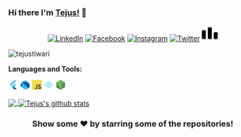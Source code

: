 ### Hi there I'm [Tejus!](https://tejustiwari.github.io/portfolio/) 👋

<p align="center">
	<a href="https://www.linkedin.com/in/tejustiwari/"><img src="https://img.icons8.com/metro/26/000000/linkedin.png" alt="LinkedIn"/></a>
	<a href="https://www.facebook.com/tejustiwari18/"><img src="https://img.icons8.com/android/26/000000/facebook-new.png" alt="Facebook"/></a>
	<a href="https://www.instagram.com/tejustiwari/"><img src="https://img.icons8.com/metro/26/000000/instagram-new.png" alt="Instagram"/></a>
	<a href="https://twitter.com/tejus_tiwari"><img src="https://img.icons8.com/android/26/000000/twitter.png" alt="Twitter"/></a>
        <a href="https://codeforces.com/profile/tejustiwari"><img src="iconfinder_codeforces_4691584 (3).png" alt="Codeforces"/></a>
<!-- 	<a style="padding-bottom: 250px" href="<a href="https://codeforces.com/profile/tejustiwari"><img width="26" height="26" src="codechef-1324440139527402917_24.ico" alt="Codechef"/></a> -->
</p
	

<p align="center"> <img src="https://komarev.com/ghpvc/?username=tejustiwari&label=Views&color=blue&style=plastic" alt="tejustiwari" /> </p>



**Languages and Tools:**  

<code><img height="20" src="https://raw.githubusercontent.com/github/explore/80688e429a7d4ef2fca1e82350fe8e3517d3494d/topics/flutter/flutter.png"></code>
<code><img height="20" src="https://raw.githubusercontent.com/github/explore/80688e429a7d4ef2fca1e82350fe8e3517d3494d/topics/dart/dart.png"></code>
<code><img height="20" src="https://raw.githubusercontent.com/github/explore/80688e429a7d4ef2fca1e82350fe8e3517d3494d/topics/javascript/javascript.png"></code>
<code><img height="20" src="https://raw.githubusercontent.com/github/explore/80688e429a7d4ef2fca1e82350fe8e3517d3494d/topics/react/react.png"></code>
<code><img height="20" src="https://raw.githubusercontent.com/github/explore/80688e429a7d4ef2fca1e82350fe8e3517d3494d/topics/nodejs/nodejs.png"></code>    


<a href="https://github.com/tejustiwari">
  <img align="center" src="https://github-readme-stats.vercel.app/api/top-langs/?username=tejustiwari&theme=light"/>
</a>
<a href="https://github.com/tejustiwari">
 <img align="center" src="https://github-readme-stats.vercel.app/api?username=tejustiwari&show_icons=true&theme=light&line_height=27" alt="Tejus's github stats"/>
</a>

<div align="center">

### Show some ❤️ by starring some of the repositories!

</div>
